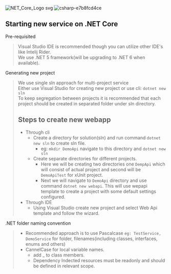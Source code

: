 ![NET_Core_Logo svg](https://user-images.githubusercontent.com/20155657/131152498-70880e11-80b3-45ab-98a3-60f266f0127f.png)
![csharp-e7b8fcd4ce](https://user-images.githubusercontent.com/20155657/131152478-de89a88c-6240-4d20-8bae-06a527573c24.png)

## Starting new service on .NET Core

Pre-requisited
> Visual Studio IDE is recommended though you can utilize other IDE's like Intelij Rider.<br/>
  We use .NET 5 framework(will be upgrading to .NET 6 when available).
 
Generating new project
> We use single sln approach for multi-project service<br/>
 Either use Visual Studio for creating new project or use cli: ``dotnet new sln``<br/>
 To keep segregation between projects it is recommended that each project should be created in separated folder under sln directory.
> ## Steps to create new webapp
> * Through cli
>   * Create a directory for solution(sln) and run command ``dotnet new sln`` to create sln file.
>     * eg: ``mkdir DemoApi`` navigate to this directory and ``dotnet new sln``
>   * Create separate directories for different projects.
>     * Here we will be creating two directories one ``DempApi`` which will consist of actual project and second will be ``DemoApiTest`` for xUnit project.
>     * Next we will navigate to ``DemoApi`` directory and use command ``dotnet new webapi``. This will use wepapi template to create a project with some default settings configured.
> * Through IDE
>   * Using Visual Studio create new project and select Web Api template and follow the wizard.
    
 
.NET folder naming convention
> * Recommended approach is to use Pascalcase ``eg: TestService, DemoService``  for folder, filenames(including classes, interfaces, enums and others)
> * CannelCase for local variable names.
>   * add _ to class members.
>   * Dependency Indected resources must be readonly and should be defined in relevant scope.
